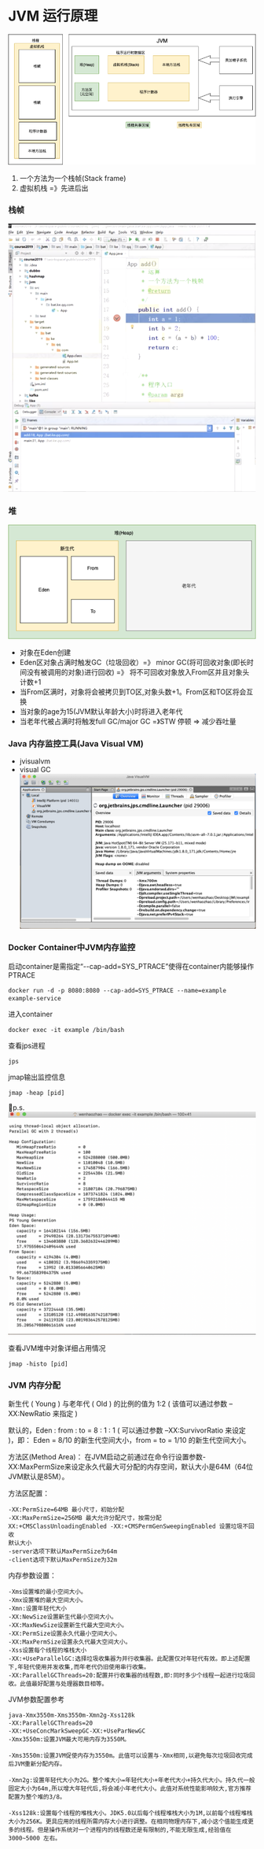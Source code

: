 # JVM 运行原理
![JVM原理](./Images/1.png)

1. 一个方法为一个栈帧(Stack frame)
2. 虚拟机栈 =》先进后出

### 栈帧
![栈帧](./Images/stackframe.png)

### 堆
![堆](./Images/heap.png)
* 对象在Eden创建
* Eden区对象占满时触发GC（垃圾回收）=》 minor GC(将可回收对象(即长时间没有被调用的对象)进行回收) =》 将不可回收对象放入From区并且对象头计数+1
* 当From区满时，对象将会被拷贝到TO区,对象头数+1。From区和TO区将会互换
* 当对象的age为15(JVM默认年龄大小)时将进入老年代
* 当老年代被占满时将触发full GC/major GC =》STW 停顿 => 减少吞吐量

### Java 内存监控工具(Java Visual VM)
* jvisualvm
* visual GC
![jvisualvm](./Images/jvisualvm.png)


### Docker Container中JVM内存监控
启动container是需指定“--cap-add=SYS_PTRACE”使得在container内能够操作PTRACE
```
docker run -d -p 8080:8080 --cap-add=SYS_PTRACE --name=example example-service 
```
进入container
```
docker exec -it example /bin/bash
```
查看jps进程
```
jps
```
jmap输出监控信息
```
jmap -heap [pid]
```
p.s.
![JMap](./Images/jmap.png)

查看JVM堆中对象详细占用情况
```
jmap -histo [pid]
```


### JVM 内存分配
新生代 ( Young ) 与老年代 ( Old ) 的比例的值为 1:2 ( 该值可以通过参数 –XX:NewRatio 来指定 )

默认的，Eden : from : to = 8 : 1 : 1 ( 可以通过参数 –XX:SurvivorRatio 来设定 )，即： Eden = 8/10 的新生代空间大小，from = to = 1/10 的新生代空间大小。

方法区(Method Area)：
在JVM启动之前通过在命令行设置参数-XX:MaxPermSize来设定永久代最大可分配的内存空间，默认大小是64M（64位JVM默认是85M）。

方法区配置：
```
-XX:PermSize=64MB 最小尺寸，初始分配
-XX:MaxPermSize=256MB 最大允许分配尺寸，按需分配
XX:+CMSClassUnloadingEnabled -XX:+CMSPermGenSweepingEnabled 设置垃圾不回收
默认大小
-server选项下默认MaxPermSize为64m
-client选项下默认MaxPermSize为32m
```

内存参数设置：
```
-Xms设置堆的最小空间大小。
-Xmx设置堆的最大空间大小。
-Xmn:设置年轻代大小
-XX:NewSize设置新生代最小空间大小。
-XX:MaxNewSize设置新生代最大空间大小。
-XX:PermSize设置永久代最小空间大小。
-XX:MaxPermSize设置永久代最大空间大小。
-Xss设置每个线程的堆栈大小
-XX:+UseParallelGC:选择垃圾收集器为并行收集器。此配置仅对年轻代有效。即上述配置下,年轻代使用并发收集,而年老代仍旧使用串行收集。
-XX:ParallelGCThreads=20:配置并行收集器的线程数,即:同时多少个线程一起进行垃圾回收。此值最好配置与处理器数目相等。
```

JVM参数配置参考
```
java-Xmx3550m-Xms3550m-Xmn2g-Xss128k
-XX:ParallelGCThreads=20
-XX:+UseConcMarkSweepGC-XX:+UseParNewGC
-Xmx3550m:设置JVM最大可用内存为3550M。

-Xms3550m:设置JVM促使内存为3550m。此值可以设置与-Xmx相同,以避免每次垃圾回收完成后JVM重新分配内存。

-Xmn2g:设置年轻代大小为2G。整个堆大小=年轻代大小+年老代大小+持久代大小。持久代一般固定大小为64m,所以增大年轻代后,将会减小年老代大小。此值对系统性能影响较大,官方推荐配置为整个堆的3/8。

-Xss128k:设置每个线程的堆栈大小。JDK5.0以后每个线程堆栈大小为1M,以前每个线程堆栈大小为256K。更具应用的线程所需内存大小进行调整。在相同物理内存下,减小这个值能生成更多的线程。但是操作系统对一个进程内的线程数还是有限制的,不能无限生成,经验值在3000~5000 左右。
```

